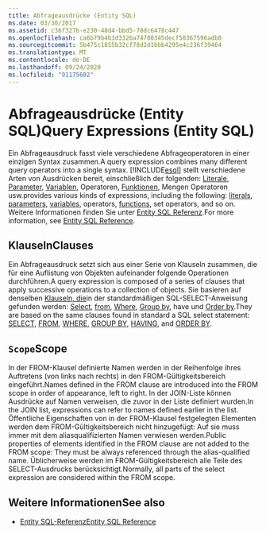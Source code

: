 ```yaml
---
title: Abfrageausdrücke (Entity SQL)
ms.date: 03/30/2017
ms.assetid: c36f327b-e230-48d4-bbd5-78dc6478c447
ms.openlocfilehash: ca6b79b4b3d3326a74780345decf58367596adb0
ms.sourcegitcommit: 5b475c1855b32cf78d2d1bbb4295e4c236f39464
ms.translationtype: MT
ms.contentlocale: de-DE
ms.lasthandoff: 09/24/2020
ms.locfileid: "91175602"
---
```

# <a name="query-expressions-entity-sql"></a><span data-ttu-id="81df5-102">Abfrageausdrücke (Entity SQL)</span><span class="sxs-lookup"><span data-stu-id="81df5-102">Query Expressions (Entity SQL)</span></span>

<span data-ttu-id="81df5-103">Ein Abfrageausdruck fasst viele verschiedene Abfrageoperatoren in einer einzigen Syntax zusammen.</span><span class="sxs-lookup"><span data-stu-id="81df5-103">A query expression combines many different query operators into a single syntax.</span></span> [!INCLUDE[esql](../../../../../../includes/esql-md.md)] <span data-ttu-id="81df5-104">stellt verschiedene Arten von Ausdrücken bereit, einschließlich der folgenden: [Literale](literals-entity-sql.md), [Parameter](parameters-entity-sql.md), [Variablen](variables-entity-sql.md), Operatoren, [Funktionen](functions-entity-sql.md), Mengen Operatoren usw.</span><span class="sxs-lookup"><span data-stu-id="81df5-104">provides various kinds of expressions, including the following: [literals](literals-entity-sql.md), [parameters](parameters-entity-sql.md), [variables](variables-entity-sql.md), operators, [functions](functions-entity-sql.md), set operators, and so on.</span></span> <span data-ttu-id="81df5-105">Weitere Informationen finden Sie unter [Entity SQL Referenz](entity-sql-reference.md).</span><span class="sxs-lookup"><span data-stu-id="81df5-105">For more information, see [Entity SQL Reference](entity-sql-reference.md).</span></span>  
  
## <a name="clauses"></a><span data-ttu-id="81df5-106">Klauseln</span><span class="sxs-lookup"><span data-stu-id="81df5-106">Clauses</span></span>  

 <span data-ttu-id="81df5-107">Ein Abfrageausdruck setzt sich aus einer Serie von Klauseln zusammen, die für eine Auflistung von Objekten aufeinander folgende Operationen durchführen.</span><span class="sxs-lookup"><span data-stu-id="81df5-107">A query expression is composed of a series of clauses that apply successive operations to a collection of objects.</span></span> <span data-ttu-id="81df5-108">Sie basieren auf denselben [Klauseln, die](having-entity-sql.md)in der standardmäßigen SQL-SELECT-Anweisung gefunden werden: [Select](select-entity-sql.md), [from](from-entity-sql.md), [Where](where-entity-sql.md), [Group by](group-by-entity-sql.md), have und [Order by](order-by-entity-sql.md).</span><span class="sxs-lookup"><span data-stu-id="81df5-108">They are based on the same clauses found in standard a SQL select statement: [SELECT](select-entity-sql.md), [FROM](from-entity-sql.md), [WHERE](where-entity-sql.md), [GROUP BY](group-by-entity-sql.md), [HAVING](having-entity-sql.md), and [ORDER BY](order-by-entity-sql.md).</span></span>  
  
## <a name="scope"></a><span data-ttu-id="81df5-109">`Scope`</span><span class="sxs-lookup"><span data-stu-id="81df5-109">Scope</span></span>  

 <span data-ttu-id="81df5-110">In der FROM-Klausel definierte Namen werden in der Reihenfolge ihres Auftretens (von links nach rechts) in den FROM-Gültigkeitsbereich eingeführt.</span><span class="sxs-lookup"><span data-stu-id="81df5-110">Names defined in the FROM clause are introduced into the FROM scope in order of appearance, left to right.</span></span> <span data-ttu-id="81df5-111">In der JOIN-Liste können Ausdrücke auf Namen verweisen, die zuvor in der Liste definiert wurden.</span><span class="sxs-lookup"><span data-stu-id="81df5-111">In the JOIN list, expressions can refer to names defined earlier in the list.</span></span> <span data-ttu-id="81df5-112">Öffentliche Eigenschaften von in der FROM-Klausel festgelegten Elementen werden dem FROM-Gültigkeitsbereich nicht hinzugefügt: Auf sie muss immer mit dem aliasqualifizierten Namen verwiesen werden.</span><span class="sxs-lookup"><span data-stu-id="81df5-112">Public properties of elements identified in the FROM clause are not added to the FROM scope: They must be always referenced through the alias-qualified name.</span></span> <span data-ttu-id="81df5-113">Üblicherweise werden im FROM-Gültigkeitsbereich alle Teile des SELECT-Ausdrucks berücksichtigt.</span><span class="sxs-lookup"><span data-stu-id="81df5-113">Normally, all parts of the select expression are considered within the FROM scope.</span></span>  
  
## <a name="see-also"></a><span data-ttu-id="81df5-114">Weitere Informationen</span><span class="sxs-lookup"><span data-stu-id="81df5-114">See also</span></span>

- [<span data-ttu-id="81df5-115">Entity SQL-Referenz</span><span class="sxs-lookup"><span data-stu-id="81df5-115">Entity SQL Reference</span></span>](entity-sql-reference.md)
